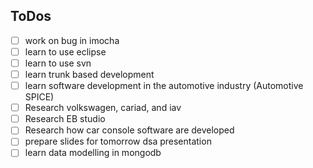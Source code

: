## ToDos
- [ ] work on bug in imocha
- [ ] learn to use eclipse
- [ ] learn to use svn
- [ ] learn trunk based development
- [ ] learn software development in the automotive industry (Automotive SPICE)
- [ ] Research volkswagen, cariad, and iav
- [ ] Research EB studio
- [ ] Research how car console software are developed
- [ ] prepare slides for tomorrow dsa presentation
- [ ] learn data modelling in mongodb